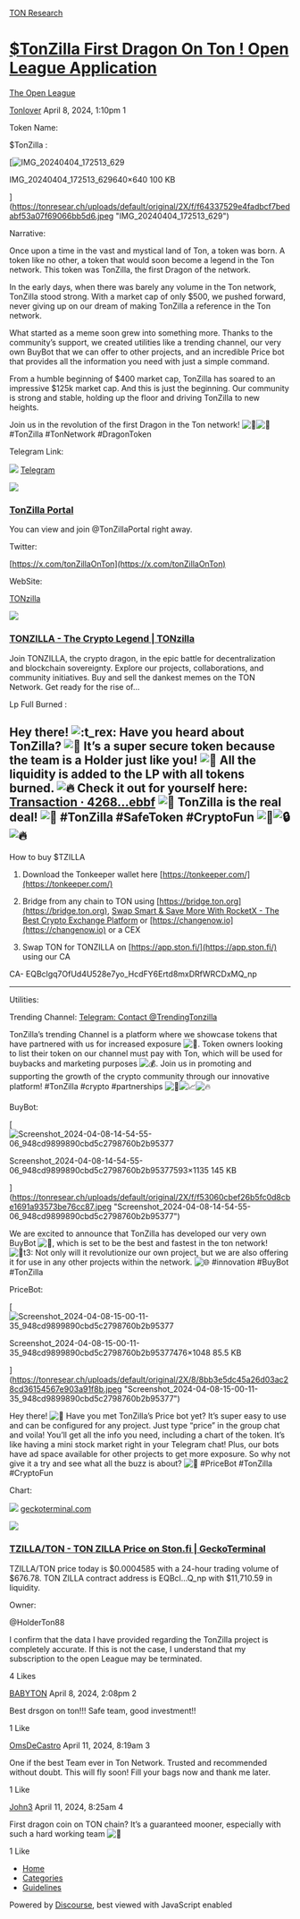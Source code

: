 [TON Research](/)

# [$TonZilla First Dragon On Ton ! Open League Application](/t/tonzilla-first-dragon-on-ton-open-league-application/10277)

[The Open League](/c/the-open-league/56) 

    

[Tonlover](https://tonresear.ch/u/Tonlover)   April 8, 2024, 1:10pm  1

Token Name:

$TonZilla :  

[![IMG_20240404_172513_629](https://tonresear.ch/uploads/default/optimized/2X/f/f64337529e4fadbcf7bedabf53a07f69066bb5d6_2_500x500.jpeg)

IMG\_20240404\_172513\_629640×640 100 KB

](https://tonresear.ch/uploads/default/original/2X/f/f64337529e4fadbcf7bedabf53a07f69066bb5d6.jpeg "IMG_20240404_172513_629")

Narrative:

Once upon a time in the vast and mystical land of Ton, a token was born. A token like no other, a token that would soon become a legend in the Ton network. This token was TonZilla, the first Dragon of the network.

In the early days, when there was barely any volume in the Ton network, TonZilla stood strong. With a market cap of only $500, we pushed forward, never giving up on our dream of making TonZilla a reference in the Ton network.

What started as a meme soon grew into something more. Thanks to the community’s support, we created utilities like a trending channel, our very own BuyBot that we can offer to other projects, and an incredible Price bot that provides all the information you need with just a simple command.

From a humble beginning of $400 market cap, TonZilla has soared to an impressive $125k market cap. And this is just the beginning. Our community is strong and stable, holding up the floor and driving TonZilla to new heights.

Join us in the revolution of the first Dragon in the Ton network! ![:dragon:](https://tonresear.ch/images/emoji/twitter/dragon.png?v=12 ":dragon:")![:rocket:](https://tonresear.ch/images/emoji/twitter/rocket.png?v=12 ":rocket:") #TonZilla #TonNetwork #DragonToken

Telegram Link:

![](https://telegram.org/img/website_icon.svg?4) [Telegram](https://t.me/TonZillaPortal)

![](https://cdn4.cdn-telegram.org/file/Cvtc7-i4q_e2aynMrGafCGydMO8jWnawkla02Gm4Htinw-ptFbwarRZXZlctvyZqYntcrS6BQsPToFK3Id-YZUPFBFOomVhz4u8GE6O8_zJzYFIzx0zSrE1aE4NhZSgCZcwfoLxTUjDeOGcTAqlI9DyUFfCHl3wU-LSl0R_CG6h9nqQuNwwoBL9A3F-NewPFXJygIx1RJCWim9Yk6PgEs5WCNBMc3WRG0Qn0Y0XZQUXiJtzQW03E-WtkIKmNskDtWc_kAnlepxbaWkZPTKr7_FbXn3a3vqBQlXV63m5bjPnZUuuwrJdB5rVVxesflz16VfLh9Ar_7wtkjjTA0wE7mw.jpg)

### [TonZilla Portal](https://t.me/TonZillaPortal)

You can view and join @TonZillaPortal right away.

Twitter:

[https://x.com/tonZillaOnTon](https://x.com/tonZillaOnTon)

WebSite:

 [TONzilla](https://tonzillaonton.com)

![](https://tonresear.ch/uploads/default/optimized/2X/1/16886c89f527f08953bc36d848611900e733aa02_2_507x500.jpeg)

### [TONZILLA - The Crypto Legend | TONzilla](https://tonzillaonton.com)

Join TONZILLA, the crypto dragon, in the epic battle for decentralization and blockchain sovereignty. Explore our projects, collaborations, and community initiatives. Buy and sell the dankest memes on the TON Network. Get ready for the rise of...

Lp Full Burned :

## [](#hey-there-have-you-heard-about-tonzilla-its-a-super-secure-token-because-the-team-is-a-holder-just-like-you-all-the-liquidity-is-added-to-the-lp-with-all-tokens-burned-check-it-out-for-yourself-here-httpstonviewercomtransaction47e47718e08220d758d38422af4d7f9171bd9952b2441ae270945b1976f2db55-tonzilla-is-the-real-deal-tonzilla-safetoken-cryptofun-1)Hey there! ![:t_rex:](https://tonresear.ch/images/emoji/twitter/t_rex.png?v=12 ":t_rex:") Have you heard about TonZilla? ![:rocket:](https://tonresear.ch/images/emoji/twitter/rocket.png?v=12 ":rocket:") It’s a super secure token because the team is a Holder just like you! ![:muscle:](https://tonresear.ch/images/emoji/twitter/muscle.png?v=12 ":muscle:") All the liquidity is added to the LP with all tokens burned. ![:fire:](https://tonresear.ch/images/emoji/twitter/fire.png?v=12 ":fire:") Check it out for yourself here: [Transaction · 4268…ebbf](https://tonviewer.com/transaction/47e47718e08220d758d38422af4d7f9171bd9952b2441ae270945b1976f2db55) ![:star2:](https://tonresear.ch/images/emoji/twitter/star2.png?v=12 ":star2:") TonZilla is the real deal! ![:rainbow:](https://tonresear.ch/images/emoji/twitter/rainbow.png?v=12 ":rainbow:") #TonZilla #SafeToken #CryptoFun ![:rocket:](https://tonresear.ch/images/emoji/twitter/rocket.png?v=12 ":rocket:")![:lock:](https://tonresear.ch/images/emoji/twitter/lock.png?v=12 ":lock:")![:fire:](https://tonresear.ch/images/emoji/twitter/fire.png?v=12 ":fire:")

How to buy $TZILLA

1.  Download the Tonkeeper wallet here [https://tonkeeper.com/](https://tonkeeper.com/)
    
2.  Bridge from any chain to TON using [https://bridge.ton.org](https://bridge.ton.org), [Swap Smart & Save More With RocketX - The Best Crypto Exchange Platform](https://app.rocketx.exchange/swap) or [https://changenow.io](https://changenow.io) or a CEX
    
3.  Swap TON for TONZILLA on [https://app.ston.fi/](https://app.ston.fi/) using our CA
    

CA- EQBclgq7OfUd4U528e7yo\_HcdFY6Ertd8mxDRfWRCDxMQ\_np

* * *

Utilities:

Trending Channel: [Telegram: Contact @TrendingTonzilla](https://t.me/TrendingTonzilla)

TonZilla’s trending Channel is a platform where we showcase tokens that have partnered with us for increased exposure ![:rocket:](https://tonresear.ch/images/emoji/twitter/rocket.png?v=12 ":rocket:"). Token owners looking to list their token on our channel must pay with Ton, which will be used for buybacks and marketing purposes ![:moneybag:](https://tonresear.ch/images/emoji/twitter/moneybag.png?v=12 ":moneybag:"). Join us in promoting and supporting the growth of the crypto community through our innovative platform! #TonZilla #crypto #partnerships ![:star2:](https://tonresear.ch/images/emoji/twitter/star2.png?v=12 ":star2:")![:chart_with_upwards_trend:](https://tonresear.ch/images/emoji/twitter/chart_with_upwards_trend.png?v=12 ":chart_with_upwards_trend:")![:fire:](https://tonresear.ch/images/emoji/twitter/fire.png?v=12 ":fire:")

BuyBot:  

[![Screenshot_2024-04-08-14-54-55-06_948cd9899890cbd5c2798760b2b95377](https://tonresear.ch/uploads/default/optimized/2X/f/f53060cbef26b5fc0d8cbe1691a93573be76cc87_2_261x500.jpeg)

Screenshot\_2024-04-08-14-54-55-06\_948cd9899890cbd5c2798760b2b95377593×1135 145 KB

](https://tonresear.ch/uploads/default/original/2X/f/f53060cbef26b5fc0d8cbe1691a93573be76cc87.jpeg "Screenshot_2024-04-08-14-54-55-06_948cd9899890cbd5c2798760b2b95377")

We are excited to announce that TonZilla has developed our very own BuyBot ![:robot:](https://tonresear.ch/images/emoji/twitter/robot.png?v=12 ":robot:"), which is set to be the best and fastest in the ton network! ![:muscle:t3:](https://tonresear.ch/images/emoji/twitter/muscle/3.png?v=12 ":muscle:t3:") Not only will it revolutionize our own project, but we are also offering it for use in any other projects within the network. ![:globe_with_meridians:](https://tonresear.ch/images/emoji/twitter/globe_with_meridians.png?v=12 ":globe_with_meridians:") #innovation #BuyBot #TonZilla

PriceBot:  

[![Screenshot_2024-04-08-15-00-11-35_948cd9899890cbd5c2798760b2b95377](https://tonresear.ch/uploads/default/optimized/2X/8/8bb3e5dc45a26d03ac28cd36154567e903a91f8b_2_227x500.jpeg)

Screenshot\_2024-04-08-15-00-11-35\_948cd9899890cbd5c2798760b2b95377476×1048 85.5 KB

](https://tonresear.ch/uploads/default/original/2X/8/8bb3e5dc45a26d03ac28cd36154567e903a91f8b.jpeg "Screenshot_2024-04-08-15-00-11-35_948cd9899890cbd5c2798760b2b95377")

Hey there! ![:robot:](https://tonresear.ch/images/emoji/twitter/robot.png?v=12 ":robot:") Have you met TonZilla’s Price bot yet? It’s super easy to use and can be configured for any project. Just type “price” in the group chat and voila! You’ll get all the info you need, including a chart of the token. It’s like having a mini stock market right in your Telegram chat! Plus, our bots have ad space available for other projects to get more exposure. So why not give it a try and see what all the buzz is about? ![:rocket:](https://tonresear.ch/images/emoji/twitter/rocket.png?v=12 ":rocket:") #PriceBot #TonZilla #CryptoFun

Chart:

![](https://tonresear.ch/uploads/default/original/2X/6/634d2ca8e408bed765ed29de6b9d29d55e817cab.png) [geckoterminal.com](https://www.geckoterminal.com/ton/pools/EQAYJaR3s4WmbjVKB9_VSKnb3AQQGybumEuzAlD_1WJdVh_R)

![](https://tonresear.ch/uploads/default/optimized/2X/0/06530047bfd1d6a7a8869faaa6c982a10e469424_2_690x388.png)

### [TZILLA/TON - TON ZILLA Price on Ston.fi | GeckoTerminal](https://www.geckoterminal.com/ton/pools/EQAYJaR3s4WmbjVKB9_VSKnb3AQQGybumEuzAlD_1WJdVh_R)

TZILLA/TON price today is $0.0004585 with a 24-hour trading volume of $676.78. TON ZILLA contract address is EQBcl...Q\_np with $11,710.59 in liquidity.

Owner:

@HolderTon88

I confirm that the data I have provided regarding the TonZilla project is completely accurate. If this is not the case, I understand that my subscription to the open League may be terminated.

  4 Likes

[BABYTON](https://tonresear.ch/u/BABYTON) April 8, 2024, 2:08pm  2

Best drsgon on ton!!! Safe team, good investment!!

  1 Like

[OmsDeCastro](https://tonresear.ch/u/OmsDeCastro) April 11, 2024, 8:19am  3

One if the best Team ever in Ton Network. Trusted and recommended without doubt. This will fly soon! Fill your bags now and thank me later.

  1 Like

[John3](https://tonresear.ch/u/John3) April 11, 2024, 8:25am  4

First dragon coin on TON chain? It’s a guaranteed mooner, especially with such a hard working team ![:gem:](https://tonresear.ch/images/emoji/twitter/gem.png?v=12 ":gem:")

  1 Like

*   [Home](/)
*   [Categories](/categories)
*   [Guidelines](/guidelines)

Powered by [Discourse](https://www.discourse.org), best viewed with JavaScript enabled
